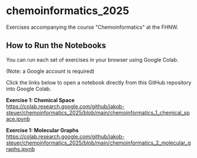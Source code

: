 # chemoinformatics_2025

Exercises accompanying the course "Chemoinformatics" at the FHNW.

## How to Run the Notebooks

You can run each set of exercises in your browser using Google Colab.

(Note: a Google account is required)

Click the links below to open a notebook directly from this GitHub repository into Google Colab.

**Exercise 1: Chemical Space**
https://colab.research.google.com/github/jakob-steuer/chemoinformatics_2025/blob/main/chemoinformatics_1_chemical_space.ipynb

**Exercise 1: Molecular Graphs**
https://colab.research.google.com/github/jakob-steuer/chemoinformatics_2025/blob/main/chemoinformatics_2_molecular_graphs.ipynb
